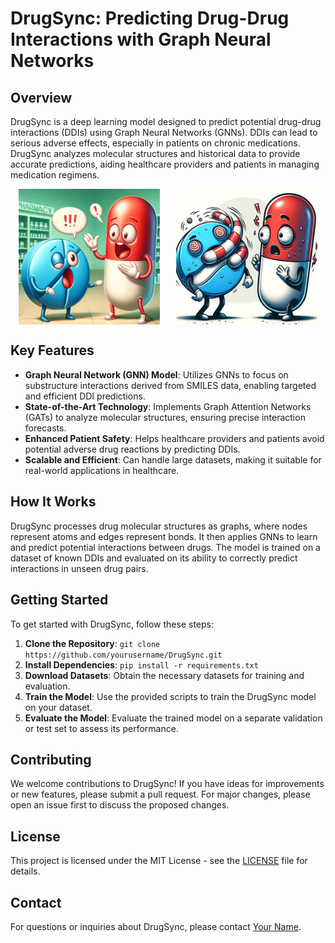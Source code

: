# DrugSync: Predicting Drug-Drug Interactions with Graph Neural Networks

## Overview

DrugSync is a deep learning model designed to predict potential drug-drug interactions (DDIs) using Graph Neural Networks (GNNs). DDIs can lead to serious adverse effects, especially in patients on chronic medications. DrugSync analyzes molecular structures and historical data to provide accurate predictions, aiding healthcare providers and patients in managing medication regimens.

<div style="display: flex; justify-content: space-around;">
  <img src="https://github.com/ArunAK111/DrugSync/blob/main/Images/Before_Interaction.png" alt="Before Interaction" style="width: 45%;">
  <img src="https://github.com/ArunAK111/DrugSync/blob/main/Images/After_Interaction.png" alt="After Interaction" style="width: 45%;">
</div>

## Key Features

- **Graph Neural Network (GNN) Model**: Utilizes GNNs to focus on substructure interactions derived from SMILES data, enabling targeted and efficient DDI predictions.
- **State-of-the-Art Technology**: Implements Graph Attention Networks (GATs) to analyze molecular structures, ensuring precise interaction forecasts.
- **Enhanced Patient Safety**: Helps healthcare providers and patients avoid potential adverse drug reactions by predicting DDIs.
- **Scalable and Efficient**: Can handle large datasets, making it suitable for real-world applications in healthcare.

## How It Works

DrugSync processes drug molecular structures as graphs, where nodes represent atoms and edges represent bonds. It then applies GNNs to learn and predict potential interactions between drugs. The model is trained on a dataset of known DDIs and evaluated on its ability to correctly predict interactions in unseen drug pairs.

## Getting Started

To get started with DrugSync, follow these steps:

1. **Clone the Repository**: `git clone https://github.com/yourusername/DrugSync.git`
2. **Install Dependencies**: `pip install -r requirements.txt`
3. **Download Datasets**: Obtain the necessary datasets for training and evaluation.
4. **Train the Model**: Use the provided scripts to train the DrugSync model on your dataset.
5. **Evaluate the Model**: Evaluate the trained model on a separate validation or test set to assess its performance.

## Contributing

We welcome contributions to DrugSync! If you have ideas for improvements or new features, please submit a pull request. For major changes, please open an issue first to discuss the proposed changes.

## License

This project is licensed under the MIT License - see the [LICENSE](LICENSE) file for details.

## Contact

For questions or inquiries about DrugSync, please contact [Your Name](mailto:youremail@example.com).


